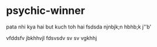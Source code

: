 # psychic-winner
pata nhi kya hai but kuch toh hai
fsdsda
njnbjk;n
 hbhb;k
 j''b'
 
 
  vfddsfv
 jbkhhvjl
 fdsvsdv sv sv
vgkhhj
